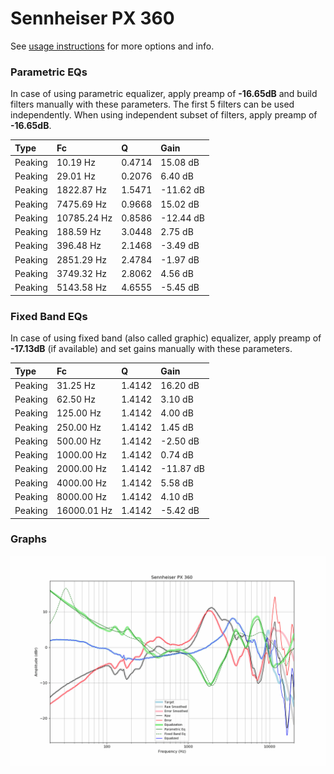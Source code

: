 # Sennheiser PX 360
See [usage instructions](https://github.com/jaakkopasanen/AutoEq#usage) for more options and info.

### Parametric EQs
In case of using parametric equalizer, apply preamp of **-16.65dB** and build filters manually
with these parameters. The first 5 filters can be used independently.
When using independent subset of filters, apply preamp of **-16.65dB**.

| Type    | Fc          |      Q | Gain      |
|:--------|:------------|:-------|:----------|
| Peaking | 10.19 Hz    | 0.4714 | 15.08 dB  |
| Peaking | 29.01 Hz    | 0.2076 | 6.40 dB   |
| Peaking | 1822.87 Hz  | 1.5471 | -11.62 dB |
| Peaking | 7475.69 Hz  | 0.9668 | 15.02 dB  |
| Peaking | 10785.24 Hz | 0.8586 | -12.44 dB |
| Peaking | 188.59 Hz   | 3.0448 | 2.75 dB   |
| Peaking | 396.48 Hz   | 2.1468 | -3.49 dB  |
| Peaking | 2851.29 Hz  | 2.4784 | -1.97 dB  |
| Peaking | 3749.32 Hz  | 2.8062 | 4.56 dB   |
| Peaking | 5143.58 Hz  | 4.6555 | -5.45 dB  |

### Fixed Band EQs
In case of using fixed band (also called graphic) equalizer, apply preamp of **-17.13dB**
(if available) and set gains manually with these parameters.

| Type    | Fc          |      Q | Gain      |
|:--------|:------------|:-------|:----------|
| Peaking | 31.25 Hz    | 1.4142 | 16.20 dB  |
| Peaking | 62.50 Hz    | 1.4142 | 3.10 dB   |
| Peaking | 125.00 Hz   | 1.4142 | 4.00 dB   |
| Peaking | 250.00 Hz   | 1.4142 | 1.45 dB   |
| Peaking | 500.00 Hz   | 1.4142 | -2.50 dB  |
| Peaking | 1000.00 Hz  | 1.4142 | 0.74 dB   |
| Peaking | 2000.00 Hz  | 1.4142 | -11.87 dB |
| Peaking | 4000.00 Hz  | 1.4142 | 5.58 dB   |
| Peaking | 8000.00 Hz  | 1.4142 | 4.10 dB   |
| Peaking | 16000.01 Hz | 1.4142 | -5.42 dB  |

### Graphs
![](./Sennheiser%20PX%20360.png)